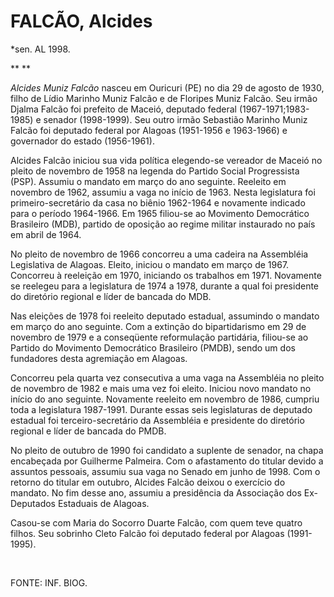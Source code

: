 FALCÃO, Alcides
===============

\*sen. AL 1998.

** **

*Alcides Muniz Falcão* nasceu em Ouricuri (PE) no dia 29 de agosto de
1930, filho de Lídio Marinho Muniz Falcão e de Floripes Muniz Falcão.
Seu irmão Djalma Falcão foi prefeito de Maceió, deputado federal
(1967-1971;1983-1985) e senador (1998-1999). Seu outro irmão Sebastião
Marinho Muniz Falcão foi deputado federal por Alagoas (1951-1956 e
1963-1966) e governador do estado (1956-1961).

Alcides Falcão iniciou sua vida política elegendo-se vereador de Maceió
no pleito de novembro de 1958 na legenda do Partido Social Progressista
(PSP). Assumiu o mandato em março do ano seguinte. Reeleito em novembro
de 1962, assumiu a vaga no início de 1963. Nesta legislatura foi
primeiro-secretário da casa no biênio 1962-1964 e novamente indicado
para o período 1964-1966. Em 1965 filiou-se ao Movimento Democrático
Brasileiro (MDB), partido de oposição ao regime militar instaurado no
país em abril de 1964.

No pleito de novembro de 1966 concorreu a uma cadeira na Assembléia
Legislativa de Alagoas. Eleito, iniciou o mandato em março de 1967.
Concorreu à reeleição em 1970, iniciando os trabalhos em 1971. Novamente
se reelegeu para a legislatura de 1974 a 1978, durante a qual foi
presidente do diretório regional e líder de bancada do MDB.

Nas eleições de 1978 foi reeleito deputado estadual, assumindo o mandato
em março do ano seguinte. Com a extinção do bipartidarismo em 29 de
novembro de 1979 e a conseqüente reformulação partidária, filiou-se ao
Partido do Movimento Democrático Brasileiro (PMDB), sendo um dos
fundadores desta agremiação em Alagoas.

Concorreu pela quarta vez consecutiva a uma vaga na Assembléia no pleito
de novembro de 1982 e mais uma vez foi eleito. Iniciou novo mandato no
início do ano seguinte. Novamente reeleito em novembro de 1986, cumpriu
toda a legislatura 1987-1991. Durante essas seis legislaturas de
deputado estadual foi terceiro-secretário da Assembléia e presidente do
diretório regional e líder de bancada do PMDB.

No pleito de outubro de 1990 foi candidato a suplente de senador, na
chapa encabeçada por Guilherme Palmeira. Com o afastamento do titular
devido a assuntos pessoais, assumiu sua vaga no Senado em junho de 1998.
Com o retorno do titular em outubro, Alcides Falcão deixou o exercício
do mandato. No fim desse ano, assumiu a presidência da Associação dos
Ex-Deputados Estaduais de Alagoas.

Casou-se com Maria do Socorro Duarte Falcão, com quem teve quatro
filhos. Seu sobrinho Cleto Falcão foi deputado federal por Alagoas
(1991-1995).

 

FONTE: INF. BIOG.

 
